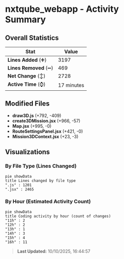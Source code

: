 # nxtqube_webapp - Activity Summary 

## Overall Statistics

| Stat                   | Value                                                             |
| ---------------------- | ----------------------------------------------------------------- |
| **Lines Added** (➕)   | 3197                                          |
| **Lines Removed** (➖) | 469                                        |
| **Net Change** (↕)    | 2728                |
| **Active Time** (⌚)   | 17 minutes |


## Modified Files
- **draw3D.js** (+792, -409)
- **create3DMission.jsx** (+966, -57)
- **Map.jsx** (+995, -0)
- **RouteSettingsPanel.jsx** (+421, -0)
- **Mission3DContext.jsx** (+23, -3)

## Visualizations

### By File Type (Lines Changed)

```mermaid
pie showData
title Lines changed by file type
".js" : 1201
".jsx" : 2465
```

### By Hour (Estimated Activity Count)

```mermaid
pie showData
title Coding activity by hour (count of changes)
"11h" : 2
"12h" : 2
"13h" : 1
"14h" : 3
"15h" : 4
"16h" : 11
```


> **Last Updated:** 10/10/2025, 16:44:57